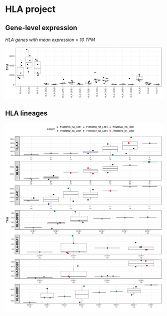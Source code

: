 HLA project
================

Gene-level expression
---------------------

*HLA genes with mean expression &gt; 10 TPM*

![](report_files/figure-markdown_github/unnamed-chunk-2-1.png)

HLA lineages
------------

![](report_files/figure-markdown_github/unnamed-chunk-3-1.png)
